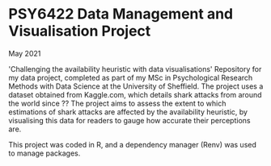 # PSY6422 Data Management and Visualisation Project
May 2021
  
'Challenging the availability heuristic with data visualisations'
Repository for my data project, completed as part of my MSc in Psychological Research Methods with Data Science at the University of Sheffield.
The project uses a dataset obtained from Kaggle.com, which details shark attacks from around the world since ??
The project aims to assess the extent to which estimations of shark attacks are affected by the availability heuristic, by visualising this data for readers to gauge how accurate their perceptions are.

This project was coded in R, and a dependency manager (Renv) was used to manage packages.
